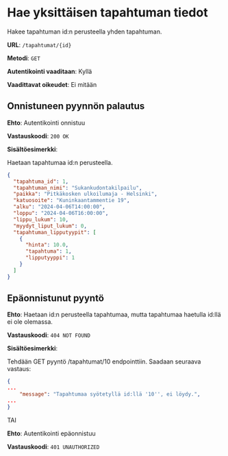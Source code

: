 # Hae yksittäisen tapahtuman tiedot

Hakee tapahtuman id:n perusteella yhden tapahtuman.

**URL**: `/tapahtumat/{id}`

**Metodi**: `GET`

**Autentikointi vaaditaan**: Kyllä

**Vaadittavat oikeudet**: Ei mitään


## Onnistuneen pyynnön palautus

**Ehto**: Autentikointi onnistuu

**Vastauskoodi**: `200 OK`

**Sisältöesimerkki**:

Haetaan tapahtumaa id:n perusteella.

```json
{
  "tapahtuma_id": 1,
  "tapahtuman_nimi": "Sukankudontakilpailu",
  "paikka": "Pitkäkosken ulkoilumaja - Helsinki",
  "katuosoite": "Kuninkaantammentie 19",
  "alku": "2024-04-06T14:00:00",
  "loppu": "2024-04-06T16:00:00",
  "lippu_lukum": 10,
  "myydyt_liput_lukum": 0,
  "tapahtuman_lipputyypit": [
    {
      "hinta": 10.0,
      "tapahtuma": 1,
      "lipputyyppi": 1
    }
  ]
}
```

## Epäonnistunut pyyntö

**Ehto**: Haetaan id:n perusteella tapahtumaa, mutta tapahtumaa haetulla id:llä ei ole olemassa.

**Vastauskoodi**: `404 NOT FOUND`

**Sisältöesimerkki**:

Tehdään GET pyyntö /tapahtumat/10 endpointtiin. Saadaan seuraava vastaus:

```json
{
...
    "message": "Tapahtumaa syötetyllä id:llä '10'', ei löydy.",
...
}
```

TAI

__Ehto__: Autentikointi epäonnistuu

__Vastauskoodi__: `401 UNAUTHORIZED`
